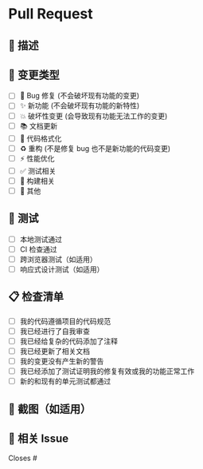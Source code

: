 # Pull Request

## 📝 描述

<!-- 简要描述这个 PR 做了什么 -->

## 🔄 变更类型

<!-- 请勾选适用的选项 -->

- [ ] 🐛 Bug 修复 (不会破坏现有功能的变更)
- [ ] ✨ 新功能 (不会破坏现有功能的新特性)
- [ ] 💥 破坏性变更 (会导致现有功能无法工作的变更)
- [ ] 📚 文档更新
- [ ] 🎨 代码格式化
- [ ] ♻️ 重构 (不是修复 bug 也不是新功能的代码变更)
- [ ] ⚡ 性能优化
- [ ] ✅ 测试相关
- [ ] 🔧 构建相关
- [ ] 🔀 其他

## 🧪 测试

<!-- 描述你如何测试了这些变更 -->

- [ ] 本地测试通过
- [ ] CI 检查通过
- [ ] 跨浏览器测试（如适用）
- [ ] 响应式设计测试（如适用）

## 📋 检查清单

- [ ] 我的代码遵循项目的代码规范
- [ ] 我已经进行了自我审查
- [ ] 我已经给复杂的代码添加了注释
- [ ] 我已经更新了相关文档
- [ ] 我的变更没有产生新的警告
- [ ] 我已经添加了测试证明我的修复有效或我的功能正常工作
- [ ] 新的和现有的单元测试都通过

## 📸 截图（如适用）

<!-- 添加截图来帮助解释你的变更 -->

## 🔗 相关 Issue

<!-- 如果适用，添加相关 issue 的链接 -->

Closes #
